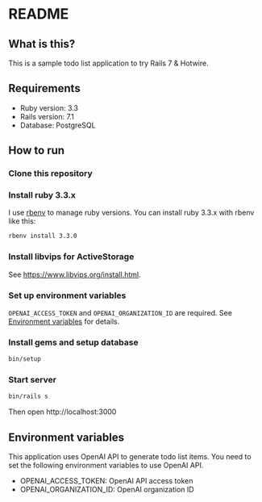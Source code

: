 # README

## What is this?
This is a sample todo list application to try Rails 7 & Hotwire.

## Requirements
* Ruby version: 3.3
* Rails version: 7.1
* Database: PostgreSQL

## How to run
### Clone this repository

### Install ruby 3.3.x
I use [rbenv](https://github.com/rbenv/rbenv) to manage ruby versions. You can install ruby 3.3.x with rbenv like this:
```bash
rbenv install 3.3.0
```

### Install libvips for ActiveStorage
See https://www.libvips.org/install.html.

### Set up environment variables
`OPENAI_ACCESS_TOKEN` and `OPENAI_ORGANIZATION_ID` are required. See [Environment variables](#environment-variables) for details.

### Install gems and setup database
```bash
bin/setup
```

### Start server
```bash
bin/rails s
```

Then open http://localhost:3000

## Environment variables
This application uses OpenAI API to generate todo list items. You need to set the following environment variables to use OpenAI API.

* OPENAI_ACCESS_TOKEN: OpenAI API access token
* OPENAI_ORGANIZATION_ID: OpenAI organization ID

